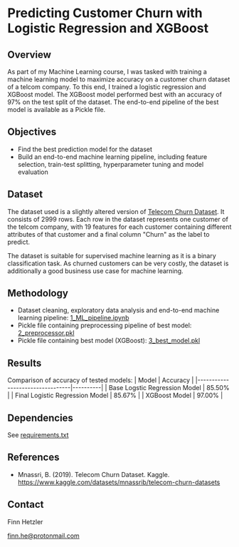 # Predicting Customer Churn with Logistic Regression and XGBoost

## Overview
As part of my Machine Learning course, I was tasked with training a machine learning model to maximize accuracy on a customer churn dataset of a telcom company.
To this end, I trained a logistic regression and XGBoost model. The XGBoost model performed best with an accuracy of 97% on the test split of the dataset.
The end-to-end pipeline of the best model is available as a Pickle file.

## Objectives
- Find the best prediction model for the dataset
- Build an end-to-end machine learning pipeline, including feature selection, train-test splitting, hyperparameter tuning and model evaluation

## Dataset
The dataset used is a slightly altered version of [Telecom Churn Dataset](https://www.kaggle.com/datasets/mnassrib/telecom-churn-datasets). It consists of 2999 rows. Each row in the dataset represents one customer of the telcom company, with 19 features for each customer containing different attributes of that customer and a final column "Churn" as the label to predict.

The dataset is suitable for supervised machine learning as it is a binary classification task. As churned customers can be very costly, the dataset is additionally a good business use case for machine learning.

## Methodology
- Dataset cleaning, exploratory data analysis and end-to-end machine learning pipeline: [1_ML_pipeline.ipynb](1_ML_pipeline.ipynb)
- Pickle file containing preprocessing pipeline of best model: [2_preprocessor.pkl](2_preprocessor.pkl) 
- Pickle file containing best model (XGBoost): [3_best_model.pkl](3_best_model.pkl)

## Results
Comparison of accuracy of tested models:
| Model                           | Accuracy |
|---------------------------------|----------|
| Base Logstic Regression Model   | 85.50%   |
| Final Logistic Regression Model | 85.67%   |
| XGBoost Model                   | 97.00%   |

## Dependencies
See [requirements.txt](requirements.txt)

## References
- Mnassri, B. (2019). Telecom Churn Dataset. Kaggle. https://www.kaggle.com/datasets/mnassrib/telecom-churn-datasets

## Contact
Finn Hetzler

finn.he@protonmail.com

